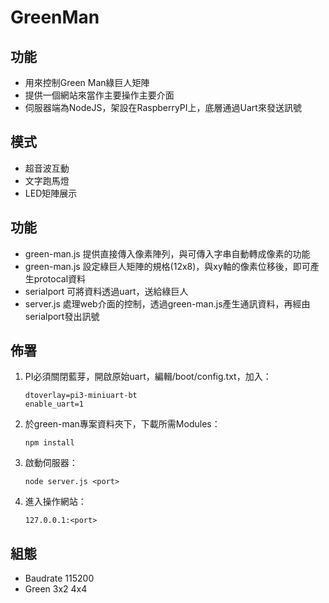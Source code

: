 # GreenMan

## 功能
- 用來控制Green Man綠巨人矩陣
- 提供一個網站來當作主要操作主要介面
- 伺服器端為NodeJS，架設在RaspberryPI上，底層通過Uart來發送訊號

## 模式
- 超音波互動
- 文字跑馬燈
- LED矩陣展示

## 功能
- green-man.js 提供直接傳入像素陣列，與可傳入字串自動轉成像素的功能
- green-man.js 設定綠巨人矩陣的規格(12x8)，與xy軸的像素位移後，即可產生protocal資料
- serialport 可將資料透過uart，送給綠巨人
- server.js 處理web介面的控制，透過green-man.js產生通訊資料，再經由serialport發出訊號

## 佈署
1. PI必須關閉藍芽，開啟原始uart，編輯/boot/config.txt，加入：
	
	```
	dtoverlay=pi3-miniuart-bt
	enable_uart=1
	```

2. 於green-man專案資料夾下，下載所需Modules：
	
	```
	npm install
	```

3. 啟動伺服器：

	```
	node server.js <port>
	```

4. 進入操作網站：
	
	```
	127.0.0.1:<port>
	```
	
## 組態
- Baudrate 115200
- Green 3x2 4x4